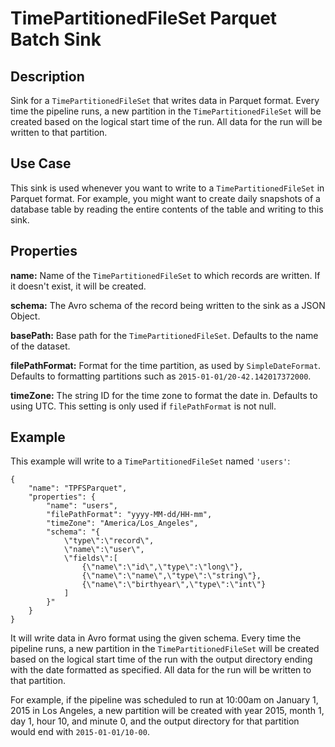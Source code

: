 # TimePartitionedFileSet Parquet Batch Sink


Description
-----------
Sink for a ``TimePartitionedFileSet`` that writes data in Parquet format.
Every time the pipeline runs, a new partition in the ``TimePartitionedFileSet``
will be created based on the logical start time of the run.
All data for the run will be written to that partition.


Use Case
--------
This sink is used whenever you want to write to a ``TimePartitionedFileSet`` in Parquet format.
For example, you might want to create daily snapshots of a database table by reading
the entire contents of the table and writing to this sink.


Properties
----------
**name:** Name of the ``TimePartitionedFileSet`` to which records are written.
If it doesn't exist, it will be created.

**schema:** The Avro schema of the record being written to the sink as a JSON Object.

**basePath:** Base path for the ``TimePartitionedFileSet``. Defaults to the name of the dataset.

**filePathFormat:** Format for the time partition, as used by ``SimpleDateFormat``.
Defaults to formatting partitions such as ``2015-01-01/20-42.142017372000``.

**timeZone:** The string ID for the time zone to format the date in. Defaults to using UTC.
This setting is only used if ``filePathFormat`` is not null.


Example
-------
This example will write to a ``TimePartitionedFileSet`` named ``'users'``:

    {
        "name": "TPFSParquet",
        "properties": {
            "name": "users",
            "filePathFormat": "yyyy-MM-dd/HH-mm",
            "timeZone": "America/Los_Angeles",
            "schema": "{
                \"type\":\"record\",
                \"name\":\"user\",
                \"fields\":[
                    {\"name\":\"id\",\"type\":\"long\"},
                    {\"name\":\"name\",\"type\":\"string\"},
                    {\"name\":\"birthyear\",\"type\":\"int\"}
                ]
            }"
        }
    }

It will write data in Avro format using the given schema. Every time the pipeline runs, a
new partition in the ``TimePartitionedFileSet`` will be created based on the logical start
time of the run with the output directory ending with the date formatted as specified. All
data for the run will be written to that partition.

For example, if the pipeline was scheduled to run at 10:00am on January 1, 2015 in Los
Angeles, a new partition will be created with year 2015, month 1, day 1, hour 10, and
minute 0, and the output directory for that partition would end with ``2015-01-01/10-00``.
